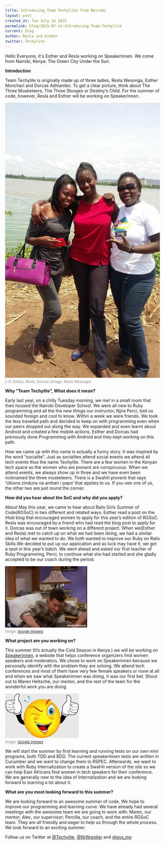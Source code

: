 ```yaml
---
title: Introducing Team Techylite from Nairobi
layout: post
created_at: Tue July 14 2015
permalink: blog/2015-07-14-Introducing-Team-Techylite
current: blog
author: Resla and Esther
twitter: Techylite
---
```


Hello Everyone, it's Esther and Resla working on Speakerinnen. We come from Nairobi, Kenya: The Green City Under the Sun.


**Introduction**

Team Techylite is originally made up of three ladies, Resla Wesonga, Esther Monchari and Dorcas Adhiambo. To get a clear picture, think about The Three Musketeers, The Three Stooges or Destiny’s Child. For the summer of code, however, Resla and Esther will be working on Speakerinnen.

<img src="/img/blog/2015/introducing-team-techylite-students.jpg" alt="Esther, Resla, Dorcas">
<br><font color="grey"><small><i>L-R: Esther, Resla, Dorcas (Image: Resla Wesonga)</i></small></font>

**Why “Team Techylite”, What does it mean?**

Early last year, on a chilly Tuesday morning, we met in a small room that then housed the Nairobi Developer School. We were all new to Ruby programming and all the the new things our instructor, Njira Perci, told us sounded foreign and cool to know. Within a week we were friends. We took the less traveled path and decided to keep on with programming even when our peers dropped out along the way. We expanded and even learnt about Android and created a few mobile actions. Esther and Dorcas had previously done Programming with Android and they kept working on this path.

How we came up with this name is actually a funny story. It was inspired by the word “socialite”. Just as socialites attend social events we attend all tech events thus the name Techylite. There are a few women in the Kenyan tech space so the women who are present are conspicuous. When we attend events, we always show up in three and we have even been nicknamed the three musketeers. There is a Swahili proverb that says ‘Ukiona zinduna na ambari i papo’ that applies to us. If you see one of us, the other two are just round the corner.


**How did you hear about the SoC and why did you apply?**

About May this year, we came to hear about Rails Girls Summer of Code(RGSoC) in two different and related ways. Esther read a post on the iHub blog that encouraged women to apply for this year’s edition of RGSoC. Resla was encouraged by a friend who had read the blog post to apply for it. Dorcas was out of town working on a different project. When we(Esther and Resla) met to catch up on what we had been doing, we had a similar idea of what we wanted to do. We both wanted to improve our Ruby on Rails Skills.We decided to put up our application and as luck may have it, we got a spot in this year’s batch. We went ahead and asked our first teacher of Ruby Programming, Perci, to continue what she had started and she gladly accepted to be our coach during the period.

<div class="smaller"><img src="/img/blog/2015/introducing-team-techylite-celebration.gif" alt="Celebration"></div>
<font color="grey"><small><i>Image: <a href="http://www.google.com" target="_blank">Google Images</a></i></small></font>

**What project are you working on?**

This summer (It’s actually the Cold Season in Kenya.) we will be working on [Speakerinnen](https://speakerinnen.org/en), a website that helps conference organizers find women speakers and moderators. We chose to work on Speakerinnen because we personally identify with the problem they are solving. We attend tech conferences and most of them have very few female speakers or none at all and when we saw what Speakerinnen was doing, it was our first bet. Shout out to Maren Heltsche, our mentor, and the rest of the team for the wonderful work you are doing.

<div class="smaller"><img src="/img/blog/2015/introducing-team-techylite-goodjob.jpg" alt="Good Job"></div>
<font color="grey"><small><i>Image: <a href="http://www.google.com" target="_blank">Google Images</a></i></small></font>

We will start the summer by first learning and running tests on our own mini programs, both  TDD and BDD. The current speakerinnen tests are written in Cucumber and we want to change them to RSPEC. Afterwards, we want to work with Ruby Internalization to create a Swahili version of the site so we can help East Africans find women in tech speakers for their conference. We are generally new to the idea of Internalization and we are looking forward to learning a lot about it.


**What are you most looking forward to this summer?**

We are looking forward to an awesome summer of code. We hope to improve our programming and learning curve. We have already had several meetings with the awesome team we are going to work with: Maren, our mentor; Alex, our supervisor; Percilla, our coach, and the entire RGSoC team. They are all friendly and eager to help us through the whole process. We look forward to an exciting summer.

Follow us on Twitter at [@Techylite](https://twitter.com/Techylite), [@NiWrestler](https://twitter.com/NiWrestler) and [@esy_mo](https://twitter.com/esy_mo)
